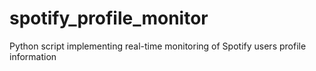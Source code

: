 # spotify_profile_monitor
Python script implementing real-time monitoring of Spotify users profile information
